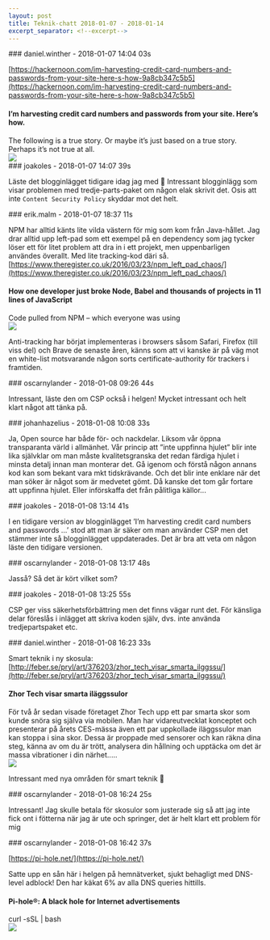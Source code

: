 ```yaml
---
layout: post
title: Teknik-chatt 2018-01-07 - 2018-01-14
excerpt_separator: <!--excerpt-->
---
```

<section class="message" markdown="1">
### daniel.winther - 2018-01-07 14:04 03s

[https://hackernoon.com/im-harvesting-credit-card-numbers-and-passwords-from-your-site-here-s-how-9a8cb347c5b5](https://hackernoon.com/im-harvesting-credit-card-numbers-and-passwords-from-your-site-here-s-how-9a8cb347c5b5)

<div class="attachment"><h4>I’m harvesting credit card numbers and passwords from your site. Here’s how.</h4><div class="text">The following is a true story. Or maybe it’s just based on a true story. Perhaps it’s not true at all.</div>
<a href="https://hackernoon.com/im-harvesting-credit-card-numbers-and-passwords-from-your-site-here-s-how-9a8cb347c5b5"><img src="https://cdn-images-1.medium.com/max/1200/1*41XiwBL9NXDfGtIXbc3UsQ.jpeg" fallback="I’m harvesting credit card numbers and passwords from your site. Here’s how."/></a></div>
    
</section>
<section class="message" markdown="1">
### joakoles - 2018-01-07 14:07 39s

Läste det blogginlägget tidigare idag jag med 🙂 Intressant blogginlägg som visar problemen med tredje-parts-paket om någon elak skrivit det. Osis att inte `Content Security Policy` skyddar mot det helt.
</section>
<section class="message" markdown="1">
### erik.malm - 2018-01-07 18:37 11s

NPM har alltid känts lite vilda västern för mig som kom från Java-hållet. Jag drar alltid upp left-pad som ett exempel på en dependency som jag tycker löser ett för litet problem att dra in i ett projekt, men uppenbarligen användes överallt. Med lite tracking-kod däri så.  [https://www.theregister.co.uk/2016/03/23/npm_left_pad_chaos/](https://www.theregister.co.uk/2016/03/23/npm_left_pad_chaos/)

<div class="attachment"><h4>How one developer just broke Node, Babel and thousands of projects in 11 lines of JavaScript</h4><div class="text">Code pulled from NPM – which everyone was using</div>
<a href="https://www.theregister.co.uk/2016/03/23/npm_left_pad_chaos/"><img src="https://regmedia.co.uk/2016/03/23/jenga_tower.jpg?x=1200&y=794" fallback="How one developer just broke Node, Babel and thousands of projects in 11 lines of JavaScript"/></a></div>
    
Anti-tracking har börjat implementeras i browsers såsom Safari, Firefox (till viss del) och Brave de senaste åren, känns som att vi kanske är på väg mot en white-list motsvarande någon sorts certificate-authority för trackers i framtiden.
</section>
<section class="message" markdown="1">
### oscarnylander - 2018-01-08 09:26 44s

Intressant, läste den om CSP också i helgen! Mycket intressant och helt klart något att tänka på.
</section>
<section class="message" markdown="1">
### johanhazelius - 2018-01-08 10:08 33s

Ja, Open source har både för- och nackdelar. Liksom vår öppna transparanta värld i allmänhet. Vår princip att ”inte uppfinna hjulet” blir inte lika självklar om man måste kvalitetsgranska det redan färdiga hjulet i minsta detalj innan man monterar det. Gå igenom och förstå någon annans kod kan som bekant vara mkt tidskrävande. Och det blir inte enklare när det man söker är något som är medvetet gömt. Då kanske det tom går fortare att uppfinna hjulet. Eller införskaffa det från pålitliga källor...
</section>
<section class="message" markdown="1">
### joakoles - 2018-01-08 13:14 41s

I en tidigare version av blogginlägget ’I’m harvesting credit card numbers and passwords ...’ stod att man är säker om man använder CSP men det stämmer inte så blogginlägget uppdaterades. Det är bra att veta om någon läste den tidigare versionen.
</section>
<section class="message" markdown="1">
### oscarnylander - 2018-01-08 13:17 48s

Jasså? Så det är kört vilket som?
</section>
<section class="message" markdown="1">
### joakoles - 2018-01-08 13:25 55s

CSP ger viss säkerhetsförbättring men det finns vägar runt det. För känsliga delar föreslås i inlägget att skriva koden själv, dvs. inte använda tredjepartspaket etc.
</section>
<section class="message" markdown="1">
### daniel.winther - 2018-01-08 16:23 33s

Smart teknik i ny skosula:
[http://feber.se/pryl/art/376203/zhor_tech_visar_smarta_ilggssu/](http://feber.se/pryl/art/376203/zhor_tech_visar_smarta_ilggssu/)

<div class="attachment"><h4>Zhor Tech visar smarta iläggssulor</h4><div class="text">För två år sedan visade företaget Zhor Tech upp ett par smarta skor som kunde snöra sig själva via mobilen. Man har vidareutvecklat konceptet och presenterar på årets CES-mässa även ett par uppkollade iläggssulor man kan stoppa i sina skor. Dessa är proppade med sensorer och kan räkna dina steg, känna av om du är trött, analysera din hållning och upptäcka om det är massa vibrationer i din närhet.....</div>
<a href="http://feber.se/pryl/art/376203/zhor_tech_visar_smarta_ilggssu/"><img src="http://static.feber.se/article_images/44/33/93/443393_440x440.jpg" fallback="Zhor Tech visar smarta iläggssulor"/></a></div>
    
Intressant med nya områden för smart teknik 🙂
</section>
<section class="message" markdown="1">
### oscarnylander - 2018-01-08 16:24 25s

Intressant! Jag skulle betala för skosulor som justerade sig så att jag inte fick ont i fötterna när jag är ute och springer, det är helt klart ett problem för mig
</section>
<section class="message" markdown="1">
### oscarnylander - 2018-01-08 16:42 37s

[https://pi-hole.net/](https://pi-hole.net/)

Satte upp en sån här i helgen på hemnätverket, sjukt behagligt med DNS-level adblock!
Den har käkat 6% av alla DNS queries hittills.

<div class="attachment"><h4>Pi-hole®: A black hole for Internet advertisements</h4><div class="text">curl -sSL <https://install.pi-hole.net> | bash</div>
<a href="https://pi-hole.net/"><div class="linkdiv"><img src="/assets/blogAssets/Pi-hole®: A black hole for Internet advertisements" fallback="Pi-hole®: A black hole for Internet advertisements"/></div></a></div>
    

<!--excerpt-->
</section>